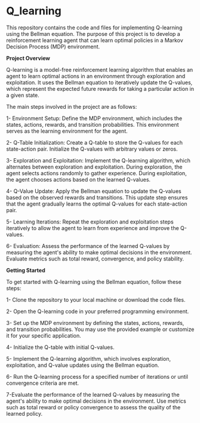 # Q_learning
This repository contains the code and files for implementing Q-learning using the Bellman equation. The purpose of this project is to develop a reinforcement learning agent that can learn optimal policies in a Markov Decision Process (MDP) environment.

**Project Overview**

Q-learning is a model-free reinforcement learning algorithm that enables an agent to learn optimal actions in an environment through exploration and exploitation. It uses the Bellman equation to iteratively update the Q-values, which represent the expected future rewards for taking a particular action in a given state.

The main steps involved in the project are as follows:

1- Environment Setup: Define the MDP environment, which includes the states, actions, rewards, and transition probabilities. This environment serves as the learning environment for the agent.

2- Q-Table Initialization: Create a Q-table to store the Q-values for each state-action pair. Initialize the Q-values with arbitrary values or zeros.

3- Exploration and Exploitation: Implement the Q-learning algorithm, which alternates between exploration and exploitation. During exploration, the agent selects actions randomly to gather experience. During exploitation, the agent chooses actions based on the learned Q-values.

4- Q-Value Update: Apply the Bellman equation to update the Q-values based on the observed rewards and transitions. This update step ensures that the agent gradually learns the optimal Q-values for each state-action pair.

5- Learning Iterations: Repeat the exploration and exploitation steps iteratively to allow the agent to learn from experience and improve the Q-values.

6- Evaluation: Assess the performance of the learned Q-values by measuring the agent's ability to make optimal decisions in the environment. Evaluate metrics such as total reward, convergence, and policy stability.

**Getting Started**

To get started with Q-learning using the Bellman equation, follow these steps:

1- Clone the repository to your local machine or download the code files.

2- Open the Q-learning code in your preferred programming environment.

3- Set up the MDP environment by defining the states, actions, rewards, and transition probabilities. You may use the provided example or customize it for your specific application.

4- Initialize the Q-table with initial Q-values.

5- Implement the Q-learning algorithm, which involves exploration, exploitation, and Q-value updates using the Bellman equation.

6- Run the Q-learning process for a specified number of iterations or until convergence criteria are met.

7-Evaluate the performance of the learned Q-values by measuring the agent's ability to make optimal decisions in the environment. Use metrics such as total reward or policy convergence to assess the quality of the learned policy.
